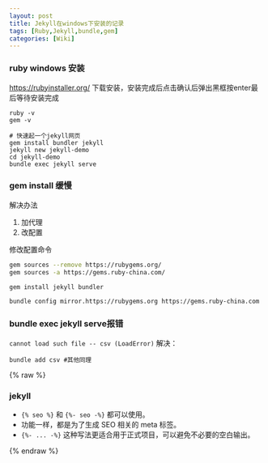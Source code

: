 ```yaml
---
layout: post
title: Jekyll在windows下安装的记录
tags: [Ruby,Jekyll,bundle,gem]
categories: [Wiki]
---
```


### ruby windows 安装
https://rubyinstaller.org/
下载安装，安装完成后点击确认后弹出黑框按enter最后等待安装完成 

```shell
ruby -v
gem -v

# 快速起一个jekyll网页
gem install bundler jekyll
jekyll new jekyll-demo
cd jekyll-demo
bundle exec jekyll serve
```
### gem install 缓慢
解决办法
1. 加代理
2. 改配置


修改配置命令

```bash
gem sources --remove https://rubygems.org/
gem sources -a https://gems.ruby-china.com/

gem install jekyll bundler

bundle config mirror.https://rubygems.org https://gems.ruby-china.com
```

### bundle exec jekyll serve报错
`cannot load such file -- csv (LoadError)`
解决：
```shell
bundle add csv #其他同理
```


{% raw %}

### jekyll
- `{% seo %}` 和 `{%- seo -%}` 都可以使用。
- 功能一样，都是为了生成 SEO 相关的 meta 标签。
- `{%- ... -%}` 这种写法更适合用于正式项目，可以避免不必要的空白输出。

{% endraw %}
